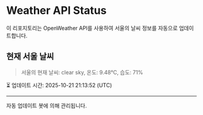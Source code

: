 
# Weather API Status

이 리포지토리는 OpenWeather API를 사용하여 서울의 날씨 정보를 자동으로 업데이트합니다.

## 현재 서울 날씨
> 서울의 현재 날씨: clear sky, 온도: 9.48°C, 습도: 71%

⏳ 업데이트 시간: 2025-10-21 21:13:52 (UTC)

---
자동 업데이트 봇에 의해 관리됩니다.

